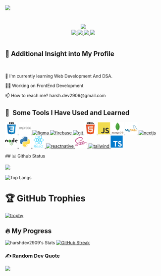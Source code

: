 <div class="markdown-heading" dir="auto"><h1 align="centre" class="heading-element" dir="auto">
  <a href="https://git.io/typing-svg" rel="nofollow">
    <img src="https://camo.githubusercontent.com/5664a91943a4dc2f56d305ef736ad0f2f8f09e95ecc38ab7f6ce85c897233da4/68747470733a2f2f726561646d652d747970696e672d7376672e6865726f6b756170702e636f6d2f3f6c696e65733d48656c6c6f2c2b5468657265212bf09f918b2663656e7465723d747275652673697a653d3330" data-canonical-src="https://readme-typing-svg.herokuapp.com/?lines=Hello,+There!+👋&amp;center=true&amp;size=30" style="max-width: 100%;">
  </a>
</h1><a id="user-content---------" class="anchor" aria-label="Permalink: " href="#--------"><svg class="octicon octicon-link" viewBox="0 0 16 16" version="1.1" width="16" height="16" aria-hidden="true"></svg></a></div>
<div id="header" align="center">
  <img src="https://media.giphy.com/media/M9gbBd9nbDrOTu1Mqx/giphy.gif" width="100"/>
</div>
<div id="badges" align = "center">
  <a href="https://www.instagram.com/">
  <img height="50" src="https://user-images.githubusercontent.com/46517096/166974368-9798f39f-1f46-499c-b14e-81f0a3f83a06.png"/>
</a>
  <a href="https://www.linkedin.com/">
  <img height="50" src="https://www.pagetraffic.com/blog/wp-content/uploads/2022/09/linkedin-blue-logo-icon.png"/>
</a>
  <a href="https://www.leetcode.com/">
  <img height="50" src="https://cdn.iconscout.com/icon/free/png-256/free-leetcode-3772786-3146919.png"/>
</a>
  <a href="https://www.twitter.com/">
  <img height="50" src="https://image.similarpng.com/very-thumbnail/2020/04/logo-Twitter-icon-modern-social-media-Colored-png.png"/>
</a>
</div>
<div id="pfp" align="center">
  <img src="https://komarev.com/ghpvc/?username=harshdev2909&style=flat-square&color=blue" alt=""/>
</div>

<div class="markdown-heading" dir="auto"><h2 class="heading-element" dir="auto">💮 Additional Insight into My Profile</h2><a id="user-content--additional-insight-into-my-profile" class="anchor" aria-label="Permalink: 💮 Additional Insight into My Profile" href="#-additional-insight-into-my-profile"><svg class="octicon octicon-link" viewBox="0 0 16 16" version="1.1" width="16" height="16" aria-hidden="true"></svg></a></div>
<p dir="auto">🧠 I'm currently learning Web Development And DSA.</p>
<p dir="auto">👩&zwj;💻 Working on FrontEnd Development</p>
<p dir="auto">📫 How to reach me? harsh.dev2909@gmail.com</p>

<h2> 🚀 &nbsp;Some Tools I Have Used and Learned</h2>
<p align="left"> <a href="https://www.w3schools.com/css/" target="_blank" rel="noreferrer"> <img src="https://raw.githubusercontent.com/devicons/devicon/master/icons/css3/css3-original-wordmark.svg" alt="css3" width="40" height="40"/> </a> <a href="https://expressjs.com" target="_blank" rel="noreferrer"> <img src="https://raw.githubusercontent.com/devicons/devicon/master/icons/express/express-original-wordmark.svg" alt="express" width="40" height="40"/> </a> <a href="https://www.figma.com/" target="_blank" rel="noreferrer"> <img src="https://www.vectorlogo.zone/logos/figma/figma-icon.svg" alt="figma" width="40" height="40"/> </a> <a href="https://firebase.google.com/" target="_blank" rel="noreferrer"> <img src="https://www.vectorlogo.zone/logos/firebase/firebase-icon.svg" alt="firebase" width="40" height="40"/> </a> <a href="https://git-scm.com/" target="_blank" rel="noreferrer"> <img src="https://www.vectorlogo.zone/logos/git-scm/git-scm-icon.svg" alt="git" width="40" height="40"/> </a> <a href="https://www.w3.org/html/" target="_blank" rel="noreferrer"> <img src="https://raw.githubusercontent.com/devicons/devicon/master/icons/html5/html5-original-wordmark.svg" alt="html5" width="40" height="40"/> </a> <a href="https://developer.mozilla.org/en-US/docs/Web/JavaScript" target="_blank" rel="noreferrer"> <img src="https://raw.githubusercontent.com/devicons/devicon/master/icons/javascript/javascript-original.svg" alt="javascript" width="40" height="40"/> </a> <a href="https://www.mongodb.com/" target="_blank" rel="noreferrer"> <img src="https://raw.githubusercontent.com/devicons/devicon/master/icons/mongodb/mongodb-original-wordmark.svg" alt="mongodb" width="40" height="40"/> </a> <a href="https://www.mysql.com/" target="_blank" rel="noreferrer"> <img src="https://raw.githubusercontent.com/devicons/devicon/master/icons/mysql/mysql-original-wordmark.svg" alt="mysql" width="40" height="40"/> </a> <a href="https://nextjs.org/" target="_blank" rel="noreferrer"> <img src="https://cdn.worldvectorlogo.com/logos/nextjs-2.svg" alt="nextjs" width="40" height="40"/> </a> <a href="https://nodejs.org" target="_blank" rel="noreferrer"> <img src="https://raw.githubusercontent.com/devicons/devicon/master/icons/nodejs/nodejs-original-wordmark.svg" alt="nodejs" width="40" height="40"/> </a> <a href="https://www.python.org" target="_blank" rel="noreferrer"> <img src="https://raw.githubusercontent.com/devicons/devicon/master/icons/python/python-original.svg" alt="python" width="40" height="40"/> </a> <a href="https://reactjs.org/" target="_blank" rel="noreferrer"> <img src="https://raw.githubusercontent.com/devicons/devicon/master/icons/react/react-original-wordmark.svg" alt="react" width="40" height="40"/> </a> <a href="https://reactnative.dev/" target="_blank" rel="noreferrer"> <img src="https://reactnative.dev/img/header_logo.svg" alt="reactnative" width="40" height="40"/> </a> <a href="https://sass-lang.com" target="_blank" rel="noreferrer"> <img src="https://raw.githubusercontent.com/devicons/devicon/master/icons/sass/sass-original.svg" alt="sass" width="40" height="40"/> </a> <a href="https://tailwindcss.com/" target="_blank" rel="noreferrer"> <img src="https://www.vectorlogo.zone/logos/tailwindcss/tailwindcss-icon.svg" alt="tailwind" width="40" height="40"/> </a> <a href="https://www.typescriptlang.org/" target="_blank" rel="noreferrer"> <img src="https://raw.githubusercontent.com/devicons/devicon/master/icons/typescript/typescript-original.svg" alt="typescript" width="40" height="40"/> </a> </p>
## 📊 Github Status

<a href="https://github.com/Giingu"><img width="50%" src="https://github-readme-stats.vercel.app/api?username=harshdev2909&theme=radical&title_color=ff3068?"></a>

![Top Langs](https://github-readme-stats.vercel.app/api/top-langs/?username=harshdev2909&hide_progress=true&theme=radical)

# 🏆 GitHub Trophies

[![trophy](https://github-profile-trophy.vercel.app/?username=harshdev2909&theme=darkhub)](https://github.com/ryo-ma/github-profile-trophy)




## 🔥 My Progress
![harshdev2909's Stats](https://github-readme-stats.vercel.app/api?username=harshdev2909&theme=transparent&show_icons=true&hide_border=false&count_private=true)
[![GitHub Streak](https://streak-stats.demolab.com?user=harshdev2909&theme=transparent&type=SVG)](https://git.io/streak-stats)<br/>
### ✍️ Random Dev Quote
![](https://quotes-github-readme.vercel.app/api?type=horizontal&theme=radical)

 <br>
 <br>
